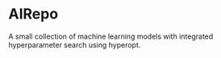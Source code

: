 # AIRepo
A small collection of machine learning models with integrated hyperparameter search using hyperopt.
